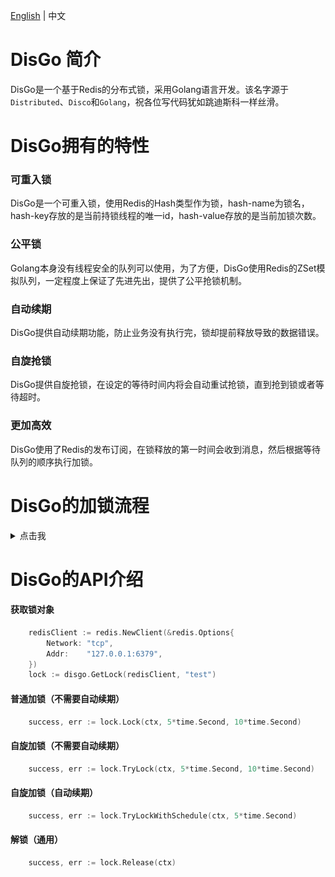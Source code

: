 [English](./README.md) | 中文

# DisGo 简介
DisGo是一个基于Redis的分布式锁，采用Golang语言开发。该名字源于`Distributed`、`Disco`和`Golang`，祝各位写代码犹如跳迪斯科一样丝滑。

# DisGo拥有的特性

### **可重入锁** 
DisGo是一个可重入锁，使用Redis的Hash类型作为锁，hash-name为锁名，hash-key存放的是当前持锁线程的唯一id，hash-value存放的是当前加锁次数。

### **公平锁**
Golang本身没有线程安全的队列可以使用，为了方便，DisGo使用Redis的ZSet模拟队列，一定程度上保证了先进先出，提供了公平抢锁机制。

### **自动续期**
DisGo提供自动续期功能，防止业务没有执行完，锁却提前释放导致的数据错误。

### **自旋抢锁**
DisGo提供自旋抢锁，在设定的等待时间内将会自动重试抢锁，直到抢到锁或者等待超时。

### **更加高效**
DisGo使用了Redis的发布订阅，在锁释放的第一时间会收到消息，然后根据等待队列的顺序执行加锁。

# DisGo的加锁流程
<details>
<summary>点击我</summary>

![](./screenshot/LockFlowChart.png)
</details>


# DisGo的API介绍
#### 获取锁对象
```go
    redisClient := redis.NewClient(&redis.Options{
        Network: "tcp",
        Addr:    "127.0.0.1:6379",
    })
    lock := disgo.GetLock(redisClient, "test")
```

#### 普通加锁（不需要自动续期）
```go
    success, err := lock.Lock(ctx, 5*time.Second, 10*time.Second)
```

#### 自旋加锁（不需要自动续期）
```go
    success, err := lock.TryLock(ctx, 5*time.Second, 10*time.Second)
```

#### 自旋加锁（自动续期）
```go
    success, err := lock.TryLockWithSchedule(ctx, 5*time.Second)
```

#### 解锁（通用）
```go
    success, err := lock.Release(ctx)
```
